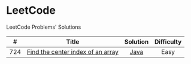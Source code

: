 # LeetCode
LeetCode Problems' Solutions

|    #    |    Title    |    Solution                                                                                |    Difficulty    |
|:------:|  :-----:    |    :----:                                                                                   |       :----:           |
| 724 | [Find the center index of an array](https://leetcode-cn.com/problems/find-pivot-index/) |   [Java](https://github.com/BigRedCaps-Pro/LeetCode/blob/master/src/algorithm/datastructure/arraysandstrings/Solution_PivotIndex.java)    |  Easy    |

